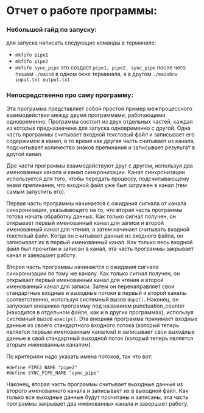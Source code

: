 # Отчет о работе программы:
### Небольшой гайд по запуску:
для запуска написать следующие команды в терминале:
- `mkfifo pipe1`
- `mkfifo pipe2`
- `mkfifo sync_pipe`
это создаст `pipe1, pipe2, sync_pipe`
после чего пишем `./main8` в одном окне терминала, а в другом `./main8rw input.txt output.txt`
### Непосредственно про саму программу:
Эта программа представляет собой простой пример межпроцессного взаимодействия между двумя программами, работающими одновременно.
Программа состоит из двух отдельных частей, каждая из которых предназначена для запуска одновременно с другой. Одна часть программы считывает входной текстовый файл и записывает его содержимое в канал, в то время как другая часть считывает из канала, подсчитывает количество знаков препинания и записывает результат в другой канал.

Две части программы взаимодействуют друг с другом, используя два именованных канала и канал синхронизации. Канал синхронизации используется для того, чтобы передать процессу, подсчитывающему знаки препинания, что входной файл уже был загружен в канал (тем самым запустить его).

Первая часть программы начинается с ожидания сигнала от канала синхронизации, указывающего на то, что вторая часть программы готова начать обработку данных. Как только сигнал получен, он открывает первый именованный канал для записи и второй именованный канал для чтения, а затем начинает считывать входной текстовый файл. Когда он считывает данные из входного файла, он записывает их в первый именованный канал. Как только весь входной файл был прочитан и записан в канал, эта часть программы закрывает канал и завершает работу.

Вторая часть программы начинается с ожидания сигнала синхронизации по тому же каналу. Как только сигнал получен, он открывает первый именованный канал для чтения и второй именованный канал для записи. Затем он перенаправляет свои стандартные входные и выходные потоки в первый и второй каналы соответственно, используя системный вызов `dup2()`. Наконец, он запускает внешнюю программу под названием punctuation_counter (находится в отдельном файле, как и в других программах), используя системный вызов `execlp()`. Эта внешняя программа принимает входные данные из своего стандартного входного потока (который теперь является первым именованным каналом) и записывает свои выходные данные в свой стандартный выходной поток (который теперь является вторым именованным каналом).

По критериям надо указать имена потоков, так что вот:
```#define PIPE1_NAME "pipe1"
#define PIPE2_NAME "pipe2"
#define SYNC_PIPE_NAME "sync_pipe"
```
Наконец, вторая часть программы считывает выходные данные из второго именованного канала и записывает их в выходной файл. Как только все выходные данные будут прочитаны и записаны, эта часть программы закрывает два именованных канала и завершает работу.
